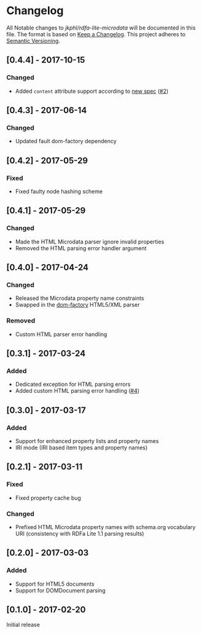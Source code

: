 # Changelog

All Notable changes to *jkphl/rdfa-lite-microdata* will be documented in this file. The format is based on [Keep a Changelog](http://keepachangelog.com/). This project adheres to [Semantic Versioning](http://semver.org/).

## [0.4.4] - 2017-10-15

### Changed

* Added `content` attribute support according to [new spec](https://www.w3.org/TR/microdata/#values) ([#2](https://github.com/jkphl/rdfa-lite-microdata/issues/2))

## [0.4.3] - 2017-06-14

### Changed

* Updated fault dom-factory dependency

## [0.4.2] - 2017-05-29

### Fixed

* Fixed faulty node hashing scheme

## [0.4.1] - 2017-05-29

### Changed

* Made the HTML Microdata parser ignore invalid properties
* Removed the HTML parsing error handler argument

## [0.4.0] - 2017-04-24

### Changed

* Released the Microdata property name constraints
* Swapped in the [dom-factory](https://github.com/jkphl/dom-factory) HTML5/XML parser

### Removed

* Custom HTML parser error handling

## [0.3.1] - 2017-03-24

### Added

* Dedicated exception for HTML parsing errors
* Added custom HTML parsing error handling ([#4](https://github.com/jkphl/rdfa-lite-microdata/issues/4))

## [0.3.0] - 2017-03-17

### Added

* Support for enhanced property lists and property names
* IRI mode (IRI based item types and property names)

## [0.2.1] - 2017-03-11

### Fixed

* Fixed property cache bug

### Changed

* Prefixed HTML Microdata property names with schema.org vocabulary URI (consistency with RDFa Lite 1.1 parsing results)

## [0.2.0] - 2017-03-03

### Added

* Support for HTML5 documents
* Support for DOMDocument parsing

## [0.1.0] - 2017-02-20

Initial release
